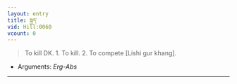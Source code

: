 ```yaml
---
layout: entry
title: སྐྱད་
vid: Hill:0060
vcount: 0
---
```

> To kill DK\. 1\. To kill\. 2\. To compete [Lishi gur khang]\.

* Arguments: _Erg-Abs_

---

